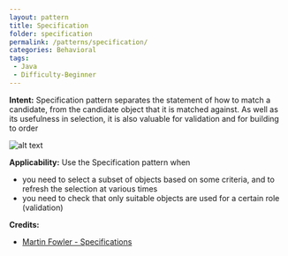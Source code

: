 ```yaml
---
layout: pattern
title: Specification
folder: specification
permalink: /patterns/specification/
categories: Behavioral
tags:
 - Java
 - Difficulty-Beginner
---
```


**Intent:** Specification pattern separates the statement of how to match a
candidate, from the candidate object that it is matched against. As well as its
usefulness in selection, it is also valuable for validation and for building to
order

![alt text](./etc/specification.png "Specification")

**Applicability:** Use the Specification pattern when

* you need to select a subset of objects based on some criteria, and to refresh the selection at various times
* you need to check that only suitable objects are used for a certain role (validation)

**Credits:**

* [Martin Fowler - Specifications](http://martinfowler.com/apsupp/spec.pdf)
